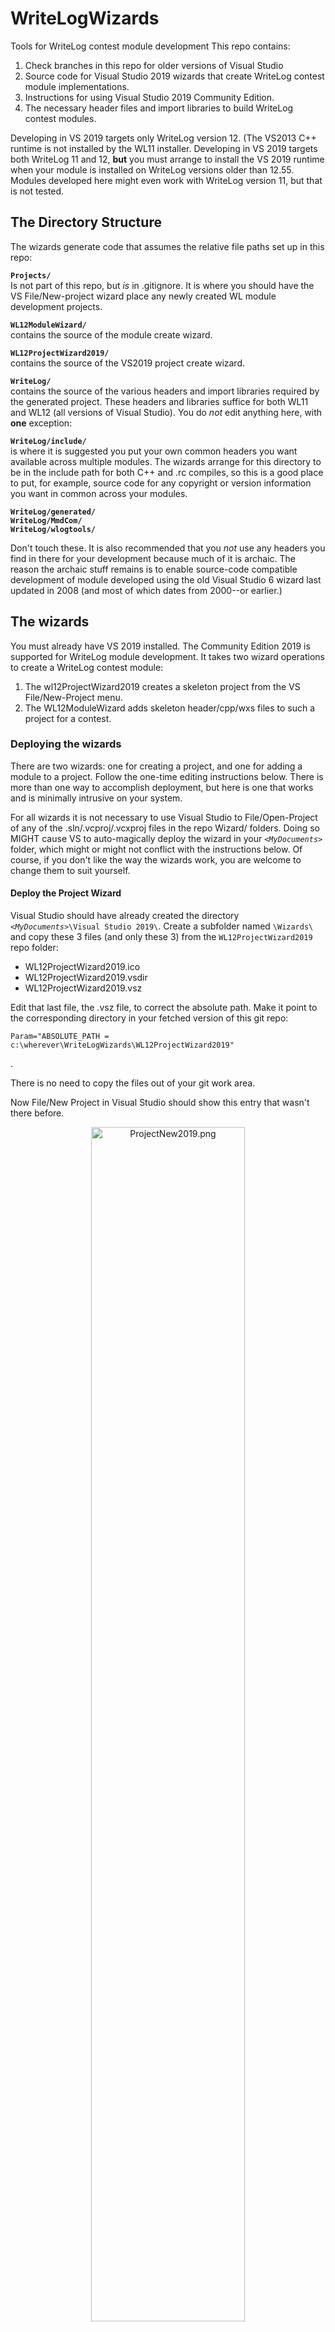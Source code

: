 # WriteLogWizards
Tools for WriteLog contest module development
This repo contains:<ol>
<li>Check branches in this repo for older versions of Visual Studio
<li>Source code for Visual Studio 2019 wizards that create WriteLog contest module implementations.
<li>Instructions for using Visual Studio 2019 Community Edition.
<li> The necessary header files and import libraries to build WriteLog contest modules.
</ol>

Developing in VS 2019 targets only WriteLog version 12. (The VS2013
C++ runtime is not installed by the WL11 installer. 
Developing in VS 2019 targets both WriteLog 11 and 12, <b>but</b> you must arrange to install
the VS 2019 runtime when your module is installed on WriteLog versions older than 12.55.
Modules developed here might even work with WriteLog version 11, but that is not tested.

<h2>The Directory Structure</h2>
The wizards generate code that assumes the relative file paths set up in this repo:

<code><b>Projects/</b></code><br/>
Is not part of this repo, but <i>is</i> in .gitignore. It is where you should have the 
VS File/New-project wizard place any newly created WL module development projects.

<code><b>WL12ModuleWizard/</b></code><br/>
contains the source of the module create wizard.

<code><b>WL12ProjectWizard2019/</b></code><br/>
contains the source of the VS2019 project create wizard.

<code><b>WriteLog/</b></code><br/>
contains the source of the various headers and import libraries required by the generated project. These headers
and libraries suffice for both WL11 and WL12 (all versions of Visual Studio). You do <i>not</i> edit anything here, with <b>one</b> exception:

<code><b>WriteLog/include/</b></code><br/>
is where it is suggested you put your own common headers you want available across multiple modules. 
The wizards arrange for this directory to be in the include path for both C++ and .rc compiles, so this
is a good place to put, for example, source code for any copyright or version information you want
in common across your modules.

<pre><code><b>WriteLog/generated/
WriteLog/MmdCom/
WriteLog/wlogtools/</b></code></pre>
Don't touch these. It is also recommended that you <i>not</i> use any headers you find in there
for your development because much of it is archaic. The reason the archaic stuff remains is
to enable source-code compatible development of module developed using the old Visual Studio 6
wizard last updated in 2008 (and most of which dates from 2000--or earlier.)

<h2>The wizards</h2>
You must already have VS 2019 installed. The Community Edition 2019 is 
supported for WriteLog module development.
It takes two wizard operations to create a WriteLog contest module:<ol>
<li>The wl12ProjectWizard2019 creates a skeleton project from the VS File/New-Project menu.
<li>The WL12ModuleWizard adds skeleton header/cpp/wxs files to such a project for a contest. 
</ol>
<h3>Deploying the wizards</h3>
There are two wizards: one for creating a project, and one for adding a module to a project.
Follow the one-time editing instructions below.
There is more than one way to accomplish deployment, but here
is one that works and is minimally intrusive on your system.

For all wizards it is not necessary to use Visual Studio to File/Open-Project of any of the
.sln/.vcproj/.vcxproj files in the repo Wizard/ folders. Doing so MIGHT cause VS to auto-magically 
deploy the wizard in your <code><i>&lt;MyDocuments&gt;</i></code> folder, which might or might not conflict with the instructions below. Of course, 
if you don't like the way the wizards work, you are welcome to change them to suit yourself.

<h4>Deploy the Project Wizard</h4>
Visual Studio should have already created the directory <code><i>&lt;MyDocuments&gt;</i>&#92Visual Studio 2019&#92;</code>. 
Create a subfolder named 
<code>&#92Wizards&#92</code> and copy these 3 files (and only these 3) from the <code>WL12ProjectWizard2019</code> 
repo folder: <ul>
<li>WL12ProjectWizard2019.ico
<li>WL12ProjectWizard2019.vsdir
<li>WL12ProjectWizard2019.vsz
</ul> 
Edit that last file, the .vsz file, to correct the absolute path. Make it point to the corresponding directory in your fetched version of this git repo:
<pre><code>Param="ABSOLUTE_PATH = c:\wherever\WriteLogWizards\WL12ProjectWizard2019"</code>
</pre>.

There is no need to copy the files out of your git work area.
<p>Now File/New Project in Visual Studio should show this entry that wasn't there before. </p>
<p align="center"><img width="70%" alt="ProjectNew2019.png" src="ProjectNew2019.png"/></p>
<p>In order for the directory structure to match that assumed by the module wizard, when creating a
new project, browse to the Projects directory in this repo (create it, if necessary),
and turn <b>on</b> the <i>Place solution and project in the same directory</i> check box.</p>

<h4>Deploy the ModuleWizard</h4>
Getting a new item into the Visual Studio Add/New-Item menu apparently cannot be done
in My Documents like a project wizard. Its deployment requires administrator privilege. 
You must create files in the Visual Studio installation directory. The directory to find is:
<pre><code>C:\Program Files (x86)\Microsoft Visual Studio\2019\Community\Common7\IDE\VC\vcprojectitems</code> 
</pre>In that vcprojectitems directory, you need two things: <ul>
<li>Create a folder named <code>LocalItems</code>.</li>
<li>Into that same vcprojectitems folder, copy the file (unchanged) from this repo: 
<code>WL12ModuleWizard/Deploy/LocalItems.vsdir</code>.</li>
</ul>
And then into that newly created LocalItems folder, copy these three files from the repo's WL12ModuleWizard folder:<ol>
<li>WL12ModuleWizard2019.ico</li>
<li>WL12ModuleWizard2019.vsdir</li>
<li>WL12ModuleWizard2019.vsz</li>
</ol>
That .vsz file must be edited to correct the <code>ABSOLUTE_PATH</code>. Again, there is no need to copy files out of the git work 
area: just point that vsz file to the appropriate subdirectory in your fetched copy of this git repo. Once installed, and in 
Visual Studio with a WL project open, a right mouse click on the project looks like this:
<p align="center"><img  alt="AddNewItem.png" src="AddNewItem.png"/></p>
<p align="center"><img width="70%" alt="AddContest.png" src="AddContest.png"/></p>
You use the Add New Item repeatedly in order to support more than one contest from a single .DLL. 
The module wizard presents these options.
<p align="center"><img alt="WLModuleWizard.png" src="WLModuleWizard.png" /></p>
<ul>
<li><i>Rtty Support</i> adds the interfaces that the RttyRite window needs to fully 
support highlighting and clicking into WriteLog's Entry Window.
<li><i>Cabrillo Support</i> adds enough cabrillo support for basic export.
<li><i>NR in exchange</i>  instructs the wizard to add an NR column to the log.
<li><i>Pts Column</i> adds a column to the log to display the points claimed for each QSO.
<li><i>RST in exchange</i> adds sent/received RST columns to the log.
<li><i>Mode support</i> selects among 3 choices.
<ol><li><i>compiled-in</i> The modes (CW/SSB/RTTY) are decided at compile time. Many RTTY contests are examples.
   <li><i>ask at startup</i> For a given weekend, only one mode (or set of modes) is allowed,
   but you need to ask the user which. Think ARRL SS CW versus SSB.
   <li><i>multi-mode</i> means that the contest rules are that on a given frequency band,
   contestants can make separate QSOs for credit on multiple modes. Think IARU HF.
</ol>
<li><i>DXCC</i> means the contest counts DXCC countries as multipliers, and the wizard
generates code for the case of countries as mults once per contest, or once per band.
<li><i>Zones</i> means the contest counts zones as multipliers. The wizard generates
support for zones 1 - 40 (per CQ zones) but you can change this to use ITU zones instead.
<li><i>Mults as you go</i> means that every unique string logged for a field is
a separate multiplier, but you don't know when the contest starts what
they're going to be. This can be used for logging those contests where the
"headquarters stations" are their own multipliers. WPX also works this way.
<li><i>Named Mults</i> means there is a list of strings (like state names, or whatever)
that are the multipliers for the contest. You will need to create (and distribute)
an INI file that has the multipliers in it along with any ALIAS names you want
to all refer to the same multiplier
<li><i>Contest Display Name</i> is what the user will see in the WriteLog Select Contest list.
<li><i>Class Name</i> is the name of the C++ class to be generated. The wizard has to generate
a name for the corresponding COM coclass which it does this way: if you start the name of the 
class with a "C" (capital C) then the coclass is the name of the C++ class with no leading C. 
Otherwise, the name of the coclass is the name of the C++ class with CoClass appended
</ul>

<h2>Installer support</h2>
The wizards described above generate code for a WIX installation using the kits available at http://wixtoolset.org/. Installing the WIX tool set after Visual Studio will result in Visual Studio support for WIX installer projects. While 
the dll's created by the wizard support self-registration, that is <b>not</b> a recommended means for registration when
deployed on customer machines (but its fine for use in development.)
For customer depoloyment, use the .wxs files generated by the WriteLog wizards to create an msi installer for your module.

Generating the installer is not fully automated by these wizards. The Project wizard generates a product.wxs suitable to be added to a 
"Windows Installer XML" Setup project. And the Module wizard generates a <module-name>.wxs suitable to be added to 
that same Windows Installer project. But these .wxs files are just "loose" in the dll's project--they are not referenced by or
needed by the dll project. This readme does not attempt to document how to use the Visual Studio support for the Wix
installer. This is just enough information to get you started.

Create the installer project after you have done a successfull Release build of with all the contest modules you want in your project dll. The relative include paths in the generated .wxs files assume this new installer project is placed in the same 
Projects/ folder as the module projects. Use Visual Studio File/New-Project and choose "Windows Installer XML" and "Setup Project". 

The Visual Studio wizard generated a file named product.wxs that you discard. Replace it with the product.wxs moved from where WriteLog Product 
wizard generated it. At the same time, move the <module-name>.wxs files that the WriteLog Module
wizard generated.

With the installer project open in Visual Studio, do a right mouse click on the install project and Add/Existing-item
and add the <module-name>.wxs file. The project also needs a Reference to WixUIExtension that comes with WIX.

Edit the various TODO's in the two wxs files. (Or more wxs files if you put support more than one contest in your
project). 

<h2>Source code changes required for older modules</h2>
There are a handful of bugs in the header files generated using the old Visual Studio 6 
WriteLog contest wizard. It is recommended that any new work on those old modules be
done using the software development environment published here, and with Visual Studio
2008 (or VS 2013 if WL12 and later support is all that is desired.) Start by placing
the old module's source code in its own new folder under Projects in the directory
tree created by this repo. You do not run any of the wizards in order to rebuild an old project. This
exercise is just to use the latest versions of the header files, which have some
templates and preprocessor directives that have been improved since the VS 6 wizard 
was deployed.

There are a couple of source code changes required in old modules to make them compile
in this updated environment:
<ol>
<li> Place the old source code directory in the new Projects folder here.
<li>The include path structure has changed. The easiest way to deal 
with this is to edit only the .vcproj as text. 
<ul><li>Replace this: <code>..\..\Wlogtool</code>
with <code>..\..\WriteLog\Wlogtool</code>. 
<li>Similarly, replace <code>..\..\include</code> 
with <code>..\..\WriteLog\include</code>. 
<li>This one is slightly different: <code>..\mmdcom</code> becomes
<code>..\..\WriteLog\mmdcom</code>.
<li>Finally, to the include file paths, add this directory which did
not appear in the old wizard: <code>..\..\WriteLog\generated</code>
</ul>
<li>The clsid.c file won't compile anymore. Because it references headers that now only work in C++.
Using the VS Solution explorer, rename it to clsid.cpp.
<li>clsid.cpp still might not compile if the &lt;projectname&gt;mm.h file won't compile stand-alone.
One simple way to fix this is to split out from &lt;projectname&gt;mm.h the bit that clsid.cpp needs
into a separate file.
<ul>
<li>Create a new header file named, say, &lt;projectname&gt;guid.h.
<li>Cut from &lt;projectname&gt;mm.h all the lines that look like this: <br/>
<code>DEFINE_GUID(CLSID_EuRttyMmd, 0xC7212160, 0x7716, 0x101A,
	0xAA, 0x54, 0x00, 0x60, 0x8C, 0x61, 0xD0, 0xB1);
/* C7212160-7716-101A-AA54-00608C61D0B1 */
</code>
<li> and paste those lines into &lt;projectname&gt;guid.h
<li> Update &lt;projectname&gt;mm.h to #include the new guid.h
<li> Change clsid.cpp to #include the new guid.h <i>instead of</i> mm.h.
</ul>
</ol>

